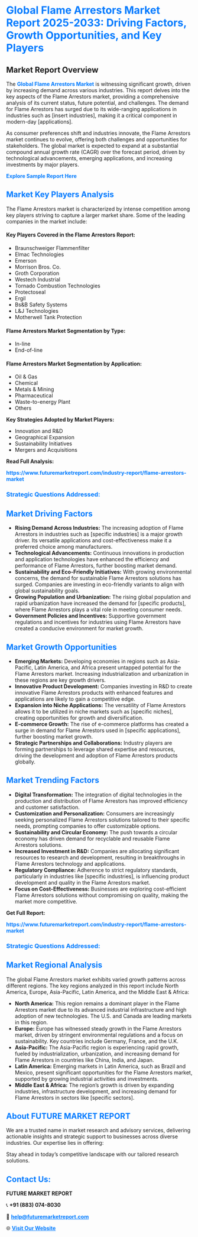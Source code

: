 <h1 style="color: #007BFF;">Global Flame Arrestors Market Report 2025-2033: Driving Factors, Growth Opportunities, and Key Players</h1>

<section id="overview">
<h2>Market Report Overview</h2>
<p>The <a href="https://www.futuremarketreport.com/industry-report/flame-arrestors-market" style="color: #007BFF; text-decoration: none;"><strong>Global Flame Arrestors Market</strong></a> is witnessing significant growth, driven by increasing demand across various industries. This report delves into the key aspects of the Flame Arrestors market, providing a comprehensive analysis of its current status, future potential, and challenges. The demand for Flame Arrestors has surged due to its wide-ranging applications in industries such as [insert industries], making it a critical component in modern-day [applications].</p>
<p>As consumer preferences shift and industries innovate, the Flame Arrestors market continues to evolve, offering both challenges and opportunities for stakeholders. The global market is expected to expand at a substantial compound annual growth rate (CAGR) over the forecast period, driven by technological advancements, emerging applications, and increasing investments by major players.</p>
</section>

<section id="overview">
<p><a href="https://www.futuremarketreport.com/request-sample/reportId=62194" style="color: #007BFF; text-decoration: none;"><strong>Explore Sample Report Here</strong></a></p>
</section>

<section id="key-players">
<h2 style="color: #007BFF;">Market Key Players Analysis</h2>
<p>The Flame Arrestors market is characterized by intense competition among key players striving to capture a larger market share. Some of the leading companies in the market include:</p>
<h4>Key Players Covered in the Flame Arrestors Report:</h4>
<ul><li>Braunschweiger Flammenfilter</li><li>Elmac Technologies</li><li>Emerson</li><li>Morrison Bros. Co.</li><li>Groth Corporation</li><li>Westech Industrial</li><li>Tornado Combustion Technologies</li><li>Protectoseal</li><li>Ergil</li><li>Bs&amp;B Safety Systems</li><li>L&amp;J Technologies</li><li>Motherwell Tank Protection</li></ul>
<h4>Flame Arrestors Market Segmentation by Type:</h4>
<ul><li>In-line</li><li>End-of-line</li></ul>

<h4>Flame Arrestors Market Segmentation by Application:</h4>
<ul><li>Oil &amp; Gas</li><li>Chemical</li><li>Metals &amp; Mining</li><li>Pharmaceutical</li><li>Waste-to-energy Plant</li><li>Others</li></ul>
<p><strong>Key Strategies Adopted by Market Players:</strong></p>
<ul>
<li>Innovation and R&D</li>
<li>Geographical Expansion</li>
<li>Sustainability Initiatives</li>
<li>Mergers and Acquisitions</li>
</ul>
</section>

<section>
<p><strong>Read Full Analysis: </strong></p><a href="https://www.futuremarketreport.com/industry-report/flame-arrestors-market" style="color: #007BFF; text-decoration: none;"><strong>https://www.futuremarketreport.com/industry-report/flame-arrestors-market</strong></a>
<h3 style="color: #007BFF;">Strategic Questions Addressed:</h3>
</section>

<section id="driving-factors">
<h2 style="color: #007BFF;">Market Driving Factors</h2>
<ul>
<li><strong>Rising Demand Across Industries:</strong> The increasing adoption of Flame Arrestors in industries such as [specific industries] is a major growth driver. Its versatile applications and cost-effectiveness make it a preferred choice among manufacturers.</li>
<li><strong>Technological Advancements:</strong> Continuous innovations in production and application technologies have enhanced the efficiency and performance of Flame Arrestors, further boosting market demand.</li>
<li><strong>Sustainability and Eco-Friendly Initiatives:</strong> With growing environmental concerns, the demand for sustainable Flame Arrestors solutions has surged. Companies are investing in eco-friendly variants to align with global sustainability goals.</li>
<li><strong>Growing Population and Urbanization:</strong> The rising global population and rapid urbanization have increased the demand for [specific products], where Flame Arrestors plays a vital role in meeting consumer needs.</li>
<li><strong>Government Policies and Incentives:</strong> Supportive government regulations and incentives for industries using Flame Arrestors have created a conducive environment for market growth.</li>
</ul>
</section>

<section id="growth-opportunities">
<h2 style="color: #007BFF;">Market Growth Opportunities</h2>
<ul>
<li><strong>Emerging Markets:</strong> Developing economies in regions such as Asia-Pacific, Latin America, and Africa present untapped potential for the Flame Arrestors market. Increasing industrialization and urbanization in these regions are key growth drivers.</li>
<li><strong>Innovative Product Development:</strong> Companies investing in R&D to create innovative Flame Arrestors products with enhanced features and applications are likely to gain a competitive edge.</li>
<li><strong>Expansion into Niche Applications:</strong> The versatility of Flame Arrestors allows it to be utilized in niche markets such as [specific niches], creating opportunities for growth and diversification.</li>
<li><strong>E-commerce Growth:</strong> The rise of e-commerce platforms has created a surge in demand for Flame Arrestors used in [specific applications], further boosting market growth.</li>
<li><strong>Strategic Partnerships and Collaborations:</strong> Industry players are forming partnerships to leverage shared expertise and resources, driving the development and adoption of Flame Arrestors products globally.</li>
</ul>
</section>

<section id="trending-factors">
<h2 style="color: #007BFF;">Market Trending Factors</h2>
<ul>
<li><strong>Digital Transformation:</strong> The integration of digital technologies in the production and distribution of Flame Arrestors has improved efficiency and customer satisfaction.</li>
<li><strong>Customization and Personalization:</strong> Consumers are increasingly seeking personalized Flame Arrestors solutions tailored to their specific needs, prompting companies to offer customizable options.</li>
<li><strong>Sustainability and Circular Economy:</strong> The push towards a circular economy has driven demand for recyclable and reusable Flame Arrestors solutions.</li>
<li><strong>Increased Investment in R&D:</strong> Companies are allocating significant resources to research and development, resulting in breakthroughs in Flame Arrestors technology and applications.</li>
<li><strong>Regulatory Compliance:</strong> Adherence to strict regulatory standards, particularly in industries like [specific industries], is influencing product development and quality in the Flame Arrestors market.</li>
<li><strong>Focus on Cost-Effectiveness:</strong> Businesses are exploring cost-efficient Flame Arrestors solutions without compromising on quality, making the market more competitive.</li>
</ul>
</section>

<section>
<p><strong>Get Full Report: </strong></p><a href="https://www.futuremarketreport.com/industry-report/flame-arrestors-market" style="color: #007BFF; text-decoration: none;"><strong>https://www.futuremarketreport.com/industry-report/flame-arrestors-market</strong></a>
<h3 style="color: #007BFF;">Strategic Questions Addressed:</h3>
</section>


<section id="regional-analysis">
<h2 style="color: #007BFF;">Market Regional Analysis</h2>
<p>The global Flame Arrestors market exhibits varied growth patterns across different regions. The key regions analyzed in this report include North America, Europe, Asia-Pacific, Latin America, and the Middle East & Africa:</p>
<ul>
<li><strong>North America:</strong> This region remains a dominant player in the Flame Arrestors market due to its advanced industrial infrastructure and high adoption of new technologies. The U.S. and Canada are leading markets in this region.</li>
<li><strong>Europe:</strong> Europe has witnessed steady growth in the Flame Arrestors market, driven by stringent environmental regulations and a focus on sustainability. Key countries include Germany, France, and the U.K.</li>
<li><strong>Asia-Pacific:</strong> The Asia-Pacific region is experiencing rapid growth, fueled by industrialization, urbanization, and increasing demand for Flame Arrestors in countries like China, India, and Japan.</li>
<li><strong>Latin America:</strong> Emerging markets in Latin America, such as Brazil and Mexico, present significant opportunities for the Flame Arrestors market, supported by growing industrial activities and investments.</li>
<li><strong>Middle East & Africa:</strong> The region’s growth is driven by expanding industries, infrastructure development, and increasing demand for Flame Arrestors in sectors like [specific sectors].</li>
</ul>
</section>

<footer>
<h2 style="color: #007BFF;">About FUTURE MARKET REPORT</h2>
<p>We are a trusted name in market research and advisory services, delivering actionable insights and strategic support to businesses across diverse industries. Our expertise lies in offering:</p>

<p>Stay ahead in today’s competitive landscape with our tailored research solutions.</p>

<h2 style="color: #007BFF;">Contact Us:</h2>
<p><strong>FUTURE MARKET REPORT</strong></p>
<p>📞 <strong>+91 (883) 074-8030</strong></p>
<p>📧 <strong><a href="mailto:help@futuremarketreport.com" style="color: #007BFF;">help@futuremarketreport.com</a></strong></p>
<p>🌐 <strong><a href="https://www.futuremarketreport.com/" style="color: #007BFF;">Visit Our Website</a></strong></p>
</footer>